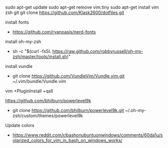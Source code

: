 sudo apt-get update
sudo apt-get remove vim.tiny
sudo apt-get install vim zsh git
git clone https://github.com/Klask2600/dotfiles.git

install  fonts
- https://github.com/ryanoasis/nerd-fonts

install oh-my-zsh
- sh -c "$(curl -fsSL https://raw.github.com/robbyrussell/oh-my-zsh/master/tools/install.sh)"

install vundle
- git clone https://github.com/VundleVim/Vundle.vim.git ~/.vim/bundle/Vundle.vim

vim +PluginInstall +qall

https://github.com/bhilburn/powerlevel9k
- git clone https://github.com/bhilburn/powerlevel9k.git ~/.oh-my-zsh/custom/themes/powerlevel9k

Update colors
- https://www.reddit.com/r/bashonubuntuonwindows/comments/60da1u/solarized_colors_for_vim_in_bash_on_windows_works/
